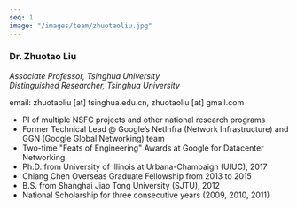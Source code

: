 ```yaml
---
seq: 1
image: "/images/team/zhuotaoliu.jpg"
---
```


### Dr. Zhuotao Liu
<div class="largerfont">
  <p><i>Associate Professor, Tsinghua University</i><br>
  <i>Distinguished Researcher, Tsinghua University</i></p>
</div>
email: zhuotaoliu [at] tsinghua.edu.cn, zhuotaoliu [at] gmail.com

- PI of multiple NSFC projects and other national research programs
- Former Technical Lead @ Google’s NetInfra (Network Infrastructure) and GGN (Google Global Networking) team
- Two-time "Feats of Engineering" Awards at Google for Datacenter Networking
- Ph.D. from University of Illinois at Urbana-Champaign (UIUC), 2017
- Chiang Chen Overseas Graduate Fellowship from 2013 to 2015
- B.S. from Shanghai Jiao Tong University (SJTU), 2012
- National Scholarship for three consecutive years (2009, 2010, 2011)
